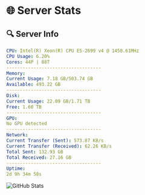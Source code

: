 # 🌐 Server Stats
## 🔍 Server Info
```yaml
CPU: Intel(R) Xeon(R) CPU E5-2699 v4 @ 1450.61MHz
CPU Usage: 6.20%
Cores: 44P | 88T
-----------------------------------
Memory:
Current Usage: 7.18 GB/503.74 GB
Available: 493.22 GB
-----------------------------------
Disk:
Current Usage: 22.09 GB/1.71 TB
Free: 1.60 TB
-----------------------------------
GPU:
No GPU detected
-----------------------------------
Network:
Current Transfer (Sent): 573.87 KB/s
Current Transfer (Received): 62.26 KB/s
Total Sent: 132.93 GB
Total Received: 27.16 GB
-----------------------------------
Uptime:
2d 9h 34m 58s
```
![GitHub Stats](https://img.shields.io/badge/Updated-2025-04-22_02:43:46-blue)